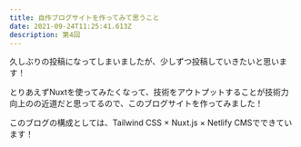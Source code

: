 ```yaml
---
title: 自作ブログサイトを作ってみて思うこと
date: 2021-09-24T11:25:41.613Z
description: 第4回
---
```

久しぶりの投稿になってしまいましたが、少しずつ投稿していきたいと思います！

とりあえずNuxtを使ってみたくなって、技術をアウトプットすることが技術力向上のの近道だと思ってるので、このブログサイトを作ってみました！

このブログの構成としては、Tailwind CSS × Nuxt.js × Netlify CMSでできています！